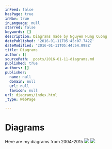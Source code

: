 ```yaml
---
inFeed: false
hasPage: true
inNav: true
inLanguage: null
starred: false
keywords: []
description: Diagrams made by Nguyen Hung Cuong
datePublished: '2016-01-11T05:45:07.742Z'
dateModified: '2016-01-11T05:44:54.098Z'
title: Diagrams
author: []
sourcePath: _posts/2016-01-11-diagrams.md
published: true
authors: []
publisher:
  name: null
  domain: null
  url: null
  favicon: null
url: diagrams/index.html
_type: WebPage

---
```

# Diagrams

Here are my diagrams from 2004-2015
![](https://the-grid-user-content.s3-us-west-2.amazonaws.com/a1ac10a3-f00a-4a5b-80b0-ead3c8962f90.png)
![](https://the-grid-user-content.s3-us-west-2.amazonaws.com/44712385-8acc-415b-8f01-5077c2dab2c5.png)
